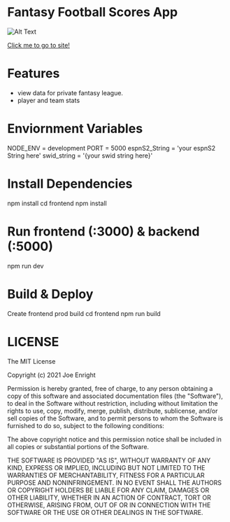 # Fantasy Football Scores App

![Alt Text](https://media.giphy.com/media/ihRLVW1HGj7ZiMhGxP/giphy.gif)

[Click me to go to site!](https://ffscores.herokuapp.com/)

# Features

- view data for private fantasy league.
- player and team stats

# Enviornment Variables

NODE_ENV = development
PORT = 5000
espnS2_String = 'your espnS2 String here'
swid_string = '{your swid string here}'

# Install Dependencies

npm install
cd frontend npm install

# Run frontend (:3000) & backend (:5000)

npm run dev

# Build & Deploy

Create frontend prod build cd frontend npm run build

# LICENSE

The MIT License

Copyright (c) 2021 Joe Enright

Permission is hereby granted, free of charge, to any person obtaining a copy of this software and associated documentation files (the "Software"), to deal in the Software without restriction, including without limitation the rights to use, copy, modify, merge, publish, distribute, sublicense, and/or sell copies of the Software, and to permit persons to whom the Software is furnished to do so, subject to the following conditions:

The above copyright notice and this permission notice shall be included in all copies or substantial portions of the Software.

THE SOFTWARE IS PROVIDED "AS IS", WITHOUT WARRANTY OF ANY KIND, EXPRESS OR IMPLIED, INCLUDING BUT NOT LIMITED TO THE WARRANTIES OF MERCHANTABILITY, FITNESS FOR A PARTICULAR PURPOSE AND NONINFRINGEMENT. IN NO EVENT SHALL THE AUTHORS OR COPYRIGHT HOLDERS BE LIABLE FOR ANY CLAIM, DAMAGES OR OTHER LIABILITY, WHETHER IN AN ACTION OF CONTRACT, TORT OR OTHERWISE, ARISING FROM, OUT OF OR IN CONNECTION WITH THE SOFTWARE OR THE USE OR OTHER DEALINGS IN THE SOFTWARE.

